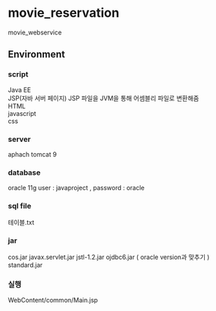 # movie_reservation
movie_webservice

## Environment
### script   
  Java EE   
  JSP(자바 서버 페이지) JSP 파일을 JVM을 통해 어셈블리 파일로 변환해줌   
  HTML   
  javascript   
  css   
### server   
  aphach tomcat 9   
### database    
  oracle 11g
  user : javaproject , password : oracle
### sql file
  테이블.txt
### jar
cos.jar
javax.servlet.jar
jstl-1.2.jar
ojdbc6.jar ( oracle version과 맞추기 )
standard.jar

### 실행
WebContent/common/Main.jsp

